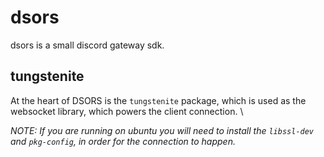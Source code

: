 # dsors

dsors is a small discord gateway sdk.

## tungstenite
At the heart of DSORS is the `tungstenite` package, which is used as the websocket library, which powers the client connection. \

*NOTE: If you are running on ubuntu you will need to install the `libssl-dev` and `pkg-config`, in order for the connection to happen.*
